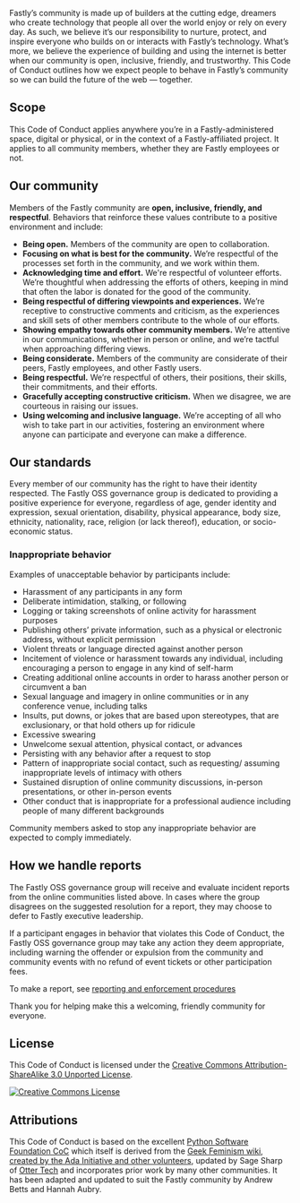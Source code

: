 Fastly’s community is made up of builders at the cutting edge, dreamers who create technology that people all over the world enjoy or rely on every day. As such, we believe it’s our responsibility to nurture, protect, and inspire everyone who builds on or interacts with Fastly’s technology. What’s more, we believe the experience of building and using the internet is better when our community is open, inclusive, friendly, and trustworthy. This Code of Conduct outlines how we expect people to behave in Fastly’s community so we can build the future of the web — together.

## Scope

This Code of Conduct applies anywhere you’re in a Fastly-administered space, digital or physical, or in the context of a Fastly-affiliated project. It applies to all community members, whether they are Fastly employees or not. 

## Our community

Members of the Fastly community are **open, inclusive, friendly, and respectful**. Behaviors that reinforce these values contribute to a positive environment and include:

 * **Being open.** Members of the community are open to collaboration.
 * **Focusing on what is best for the community.** We’re respectful of the processes set forth in the community, and we work within them.
 * **Acknowledging time and effort.** We're respectful of volunteer efforts. We’re thoughtful when addressing the efforts of others, keeping in mind that often the labor is donated for the good of the community.
 * **Being respectful of differing viewpoints and experiences.** We’re receptive to constructive comments and criticism, as the experiences and skill sets of other members contribute to the whole of our efforts.
 * **Showing empathy towards other community members.** We’re attentive in our communications, whether in person or online, and we’re tactful when approaching differing views.
 * **Being considerate.** Members of the community are considerate of their peers, Fastly employees, and other Fastly users.
 * **Being respectful.** We’re respectful of others, their positions, their skills, their commitments, and their efforts.
 * **Gracefully accepting constructive criticism.** When we disagree, we are courteous in raising our issues.
 * **Using welcoming and inclusive language.** We’re accepting of all who wish to take part in our activities, fostering an environment where anyone can participate and everyone can make a difference.


## Our standards

Every member of our community has the right to have their identity respected. The Fastly OSS governance group is dedicated to providing a positive experience for everyone, regardless of age, gender identity and expression, sexual orientation, disability, physical appearance, body size, ethnicity, nationality, race, religion (or lack thereof), education, or socio-economic status.


### Inappropriate behavior

Examples of unacceptable behavior by participants include:

 * Harassment of any participants in any form
 * Deliberate intimidation, stalking, or following
 * Logging or taking screenshots of online activity for harassment purposes
 * Publishing others’ private information, such as a physical or electronic address, without explicit permission
 * Violent threats or language directed against another person
 * Incitement of violence or harassment towards any individual, including encouraging a person to engage in any kind of self-harm
 * Creating additional online accounts in order to harass another person or circumvent a ban
 * Sexual language and imagery in online communities or in any conference venue, including talks
 * Insults, put downs, or jokes that are based upon stereotypes, that are exclusionary, or that hold others up for ridicule
 * Excessive swearing
 * Unwelcome sexual attention, physical contact, or advances
 * Persisting with any behavior after a request to stop
 * Pattern of inappropriate social contact, such as requesting/ assuming inappropriate levels of intimacy with others
 * Sustained disruption of online community discussions, in-person presentations, or other in-person events
 * Other conduct that is inappropriate for a professional audience including people of many different backgrounds

Community members asked to stop any inappropriate behavior are expected to comply immediately.

## How we handle reports

The Fastly OSS governance group will receive and evaluate incident reports from the online communities listed above. In cases where the group disagrees on the suggested resolution for a report, they may choose to defer to Fastly executive leadership. 

If a participant engages in behavior that violates this Code of Conduct, the Fastly OSS governance group may take any action they deem appropriate, including warning the offender or expulsion from the community and community events with no refund of event tickets or other participation fees. 

To make a report, see [reporting and enforcement procedures](./reporting-and-enforcement.md)

Thank you for helping make this a welcoming, friendly community for everyone.

## License

This Code of Conduct is licensed under the [Creative Commons Attribution-ShareAlike 3.0 Unported License](https://creativecommons.org/licenses/by-sa/3.0/).

[![Creative Commons License](https://licensebuttons.net/l/by-sa/3.0/88x31.png)](http://creativecommons.org/licenses/by-sa/3.0/)

## Attributions

This Code of Conduct is based on the excellent [Python Software Foundation CoC](https://www.python.org/psf/conduct/) which itself is derived from the [Geek Feminism wiki, created by the Ada Initiative and other volunteers](http://geekfeminism.wikia.com/wiki/Conference_anti-harassment/Policy), updated by Sage Sharp of [Otter Tech](https://otter.technology/code-of-conduct-training/) and incorporates prior work by many other communities. It has been adapted and updated to suit the Fastly community by Andrew Betts and Hannah Aubry.

